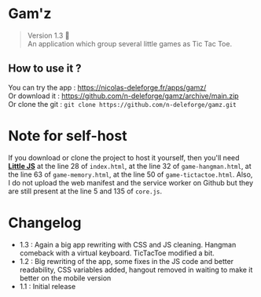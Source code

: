 # Gam'z

> Version 1.3 :memo:  
> An application which group several little games as Tic Tac Toe.

## How to use it ?

You can try the app : https://nicolas-deleforge.fr/apps/gamz/  
Or download it : https://github.com/n-deleforge/gamz/archive/main.zip  
Or clone the git : ```git clone https://github.com/n-deleforge/gamz.git```

# Note for self-host

If you download or clone the project to host it yourself, then you'll need [**Little JS**](https://github.com/n-deleforge/littleJS) at the line 28 of `index.html`, at the line 32 of `game-hangman.html`, at the line 63 of `game-memory.html`, at the line 50 of `game-tictactoe.html`. Also, I do not upload the web manifest and the service worker on Github but they are still present at the line 5 and 135 of `core.js`.

# Changelog
 
- 1.3 : Again a big app rewriting with CSS and JS cleaning. Hangman comeback with a virtual keyboard. TicTacToe modified a bit.
- 1.2 : Big rewriting of the app, some fixes in the JS code and better readability, CSS variables added, hangout removed in waiting to make it better on the mobile version
- 1.1 : Initial release
